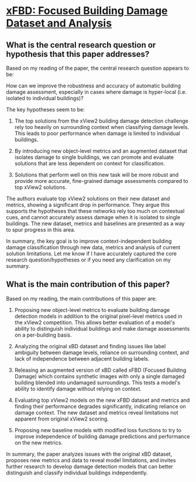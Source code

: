 # [xFBD: Focused Building Damage Dataset and Analysis](https://arxiv.org/abs/2212.13876)

## What is the central research question or hypothesis that this paper addresses?

 Based on my reading of the paper, the central research question appears to be:

How can we improve the robustness and accuracy of automatic building damage assessment, especially in cases where damage is hyper-local (i.e. isolated to individual buildings)? 

The key hypotheses seem to be:

1) The top solutions from the xView2 building damage detection challenge rely too heavily on surrounding context when classifying damage levels. This leads to poor performance when damage is limited to individual buildings.

2) By introducing new object-level metrics and an augmented dataset that isolates damage to single buildings, we can promote and evaluate solutions that are less dependent on context for classification.

3) Solutions that perform well on this new task will be more robust and provide more accurate, fine-grained damage assessments compared to top xView2 solutions.

The authors evaluate top xView2 solutions on their new dataset and metrics, showing a significant drop in performance. They argue this supports the hypotheses that these networks rely too much on contextual cues, and cannot accurately assess damage when it is isolated to single buildings. The new dataset, metrics and baselines are presented as a way to spur progress in this area.

In summary, the key goal is to improve context-independent building damage classification through new data, metrics and analysis of current solution limitations. Let me know if I have accurately captured the core research question/hypotheses or if you need any clarification on my summary.


## What is the main contribution of this paper?

 Based on my reading, the main contributions of this paper are:

1. Proposing new object-level metrics to evaluate building damage detection models in addition to the original pixel-level metrics used in the xView2 competition. This allows better evaluation of a model's ability to distinguish individual buildings and make damage assessments on a per-building basis. 

2. Analyzing the original xBD dataset and finding issues like label ambiguity between damage levels, reliance on surrounding context, and lack of independence between adjacent building labels.

3. Releasing an augmented version of xBD called xFBD (Focused Building Damage) which contains synthetic images with only a single damaged building blended into undamaged surroundings. This tests a model's ability to identify damage without relying on context.

4. Evaluating top xView2 models on the new xFBD dataset and metrics and finding their performance degrades significantly, indicating reliance on damage context. The new dataset and metrics reveal limitations not apparent from original xView2 scoring.

5. Proposing new baseline models with modified loss functions to try to improve independence of building damage predictions and performance on the new metrics.

In summary, the paper analyzes issues with the original xBD dataset, proposes new metrics and data to reveal model limitations, and invites further research to develop damage detection models that can better distinguish and classify individual buildings independently.
